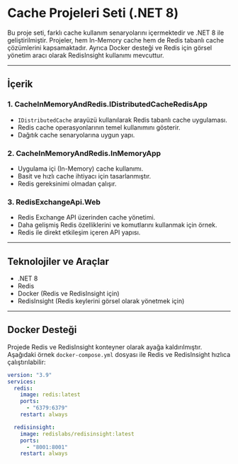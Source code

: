# Cache Projeleri Seti (.NET 8)

Bu proje seti, farklı cache kullanım senaryolarını içermektedir ve .NET 8 ile geliştirilmiştir. Projeler, hem In-Memory cache hem de Redis tabanlı cache çözümlerini kapsamaktadır. Ayrıca Docker desteği ve Redis için görsel yönetim aracı olarak RedisInsight kullanımı mevcuttur.

---

## İçerik

### 1. CacheInMemoryAndRedis.IDistributedCacheRedisApp
- `IDistributedCache` arayüzü kullanılarak Redis tabanlı cache uygulaması.
- Redis cache operasyonlarının temel kullanımını gösterir.
- Dağıtık cache senaryolarına uygun yapı.

### 2. CacheInMemoryAndRedis.InMemoryApp
- Uygulama içi (In-Memory) cache kullanımı.
- Basit ve hızlı cache ihtiyacı için tasarlanmıştır.
- Redis gereksinimi olmadan çalışır.

### 3. RedisExchangeApi.Web
- Redis Exchange API üzerinden cache yönetimi.
- Daha gelişmiş Redis özelliklerini ve komutlarını kullanmak için örnek.
- Redis ile direkt etkileşim içeren API yapısı.

---

## Teknolojiler ve Araçlar
- .NET 8
- Redis
- Docker (Redis ve RedisInsight için)
- RedisInsight (Redis keylerini görsel olarak yönetmek için)

---

## Docker Desteği

Projede Redis ve RedisInsight konteyner olarak ayağa kaldırılmıştır.  
Aşağıdaki örnek `docker-compose.yml` dosyası ile Redis ve RedisInsight hızlıca çalıştırılabilir:

```yaml
version: "3.9"
services:
  redis:
    image: redis:latest
    ports:
      - "6379:6379"
    restart: always

  redisinsight:
    image: redislabs/redisinsight:latest
    ports:
      - "8001:8001"
    restart: always
